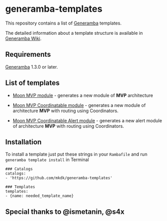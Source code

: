 # generamba-templates

This repository contains a list of [Generamba](https://github.com/rambler-digital-solutions/Generamba) templates.

The detailed information about a template structure is available in [Generamba Wiki](https://github.com/rambler-digital-solutions/Generamba/wiki/Template-Structure).

## Requirements

[Generamba](https://github.com/rambler-digital-solutions/Generamba) 1.3.0 or later.

## List of templates

* [Moon MVP module]() - generates a new module of **MVP** architecture

* [Moon MVP Coordinatable module]() - generates a new module of architecture **MVP** with routing using Coordinators.

* [Moon MVP Coordinatable Alert module]() - generates a new alert module of architecture **MVP** with routing using Coordinators.

## Installation

To install a template just put these strings in your `Rambafile` and run `generamba template install` in Terminal

```
### Catalogs
catalogs:
- 'https://github.com/mkdk/generamba-templates'

### Templates
templates:
- {name: needed_template_name}
```

## Special thanks to @ismetanin, @s4x
